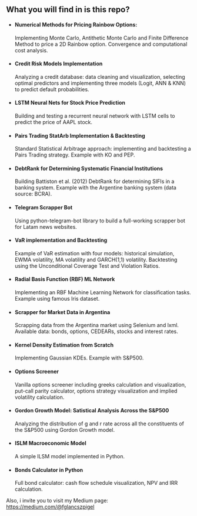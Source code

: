 ## What you will find in is this repo?
- #### Numerical Methods for Pricing Rainbow Options: 
  Implementing Monte Carlo, Antithetic Monte Carlo and Finite Difference Method to   price a 2D Rainbow option. Convergence and computational cost analysis. 
- #### Credit Risk Models Implementation
  Analyzing a credit database: data cleaning and visualization, selecting optimal predictors and implementing three models (Logit, ANN & KNN) to predict default probabilities. 
- #### LSTM Neural Nets for Stock Price Prediction
  Building and testing a recurrent neural network with LSTM cells to predict the price of AAPL stock. 
- #### Pairs Trading StatArb Implementation & Backtesting
  Standard Statistical Arbitrage approach: implementing and backtesting a Pairs Trading strategy. Example with KO and PEP. 
- #### DebtRank for Determining Systematic Financial Institutions
  Building Battiston et al. (2012) DebtRank for determining SIFIs in a banking system.
  Example with the Argentine banking system (data source: BCRA). 
- #### Telegram Scrapper Bot
  Using python-telegram-bot library to build a full-working scrapper bot for Latam news websites. 
- #### VaR implementation and Backtesting
  Example of VaR estimation with four models: historical simulation, EWMA volatility, MA volatility and GARCH(1,1) volatility. Backtesting using the Unconditional Coverage Test and Violation Ratios. 
- #### Radial Basis Function (RBF) ML Network
  Implementing an RBF Machine Learning Network for classification tasks. Example using famous Iris dataset. 
- #### Scrapper for Market Data in Argentina
  Scrapping data from the Argentina market using Selenium and lxml. Available data: bonds, options, CEDEARs, stocks and interest rates. 
- #### Kernel Density Estimation from Scratch 
  Implementing Gaussian KDEs. Example with S&P500. 
- #### Options Screener
  Vanilla options screener including greeks calculation and visualization, put-call parity calculator, options strategy visualization and   implied volatility calculation. 
- #### Gordon Growth Model: Satistical Analysis Across the S&P500
  Analyzing the distribution of g and r rate across all the constituents of the S&P500 using Gordon Growth model. 
- #### ISLM Macroeconomic Model
  A simple ILSM model implemented in Python. 
- #### Bonds Calculator in Python
  Full bond calculator: cash flow schedule visualization, NPV and IRR calculation. 

Also, i invite you to visit my Medium page: 
https://medium.com/@fglancszpigel 
